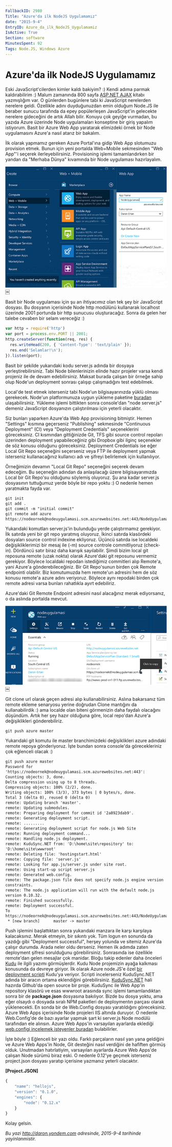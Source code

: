 ```yaml
---
FallbackID: 2980
Title: "Azure'da ilk NodeJS Uygulamamız"
date: "2015-9-4"
EntryID: Azure_da_ilk_NodeJS_Uygulamamiz
IsActive: True
Section: software
MinutesSpent: 92
Tags: Node.JS, Windows Azure
---
```

# Azure'da ilk NodeJS Uygulamamız
Eski JavaScript'cilerden kimler kaldı bakiyim? :) Kendi adıma parmak kaldırabilirim :) Malum zamanında 800 sayfa [ASP.NET AJAX](http://daron.yondem.com/software/post/15adba9f-e264-45ac-a318-b5038c24f488) kitabı yazmışlığım var. O günlerden bugünlere tabi ki JavaScript nerelerden nerelere geldi. Özellikle adını duyduğunuzdan emin olduğum Node.JS ile beraber sunucu tarafında da epey popülerleşen JavaScript'in gelecekte nerelere gideceğini de artık Allah bilir. Konuyu çok geyiğe vurmadan, bu yazıda Azure üzerinde Node uygulamaları konseptine bir giriş yapalım istiyorum. Basit bir Azure Web App yaratarak elimizdeki örnek bir Node uygulamasını Azure'a nasıl atarız bir bakalım.

İlk olarak yapmamız gereken Azure Portal'ına gidip Web App slotumuzu provision etmek. Bunun için yeni portalda Web+Mobile sekmesinden "Web App"'i seçerek ilerleyebilirsiniz. Provisioning işlemi tamamlandırken bir yandan da "Merhaba Dünya" kıvamında bir Node uygulaması hazırlayalım.

![azure_web_app](media/Azure_da_ilk_NodeJS_Uygulamamiz/azure_web_app.jpg)￼

Basit bir Node uygulaması için şu an ihtiyacımız olan tek şey bir JavaScript dosyası. Bu dosyanın içerisinde Node http modülünü kullanarak localhost üzerinde 2001 portunda bir http sunucusu oluşturacağız. Sonra da gelen her talebe cevaben bir selam vereceğiz :)

```js
var http = require('http')
var port = process.env.PORT || 2001;
http.createServer(function(req, res) {
  res.writeHead(200, { 'Content-Type': 'text/plain' });
  res.end('Selamlar!\n');
}).listen(port);
```

Basit bir şekilde yukarıdaki kodu server.js adında bir dosyaya yerleştirebilirsiniz. Tabi Node bilenlerinizin elinde hazır projeler varsa kendi projeniz ile de devam edebilirsiniz. Maksat burada çalışan bir örneğe sahip olup Node'un deployment sonrası çalışıp çalışmadığını test edebilmek.

Local'de test etmek isterseniz tabi Node'un bilgisayarınızda yüklü olması gerekecek. Node'un platformunuza uygun yükleme paketine [buradan](https://nodejs.org/en/download/) ulaşabilirsiniz. Yükleme işlemi bittikten sonra console'dan "node server.js" demeniz JavaScript dosyanızın çalıştırılması için yeterli olacaktır.

Siz bunları yaparken Azure'da Web App provisioning bitmiştir. Hemen "Settings" kısmına geçerseniz "Publishing" sekmesinde "Continuous Deployment" (CI) veya "Deployment Credentials" seçeneklerini göreceksiniz. CI kısmından gittiğinizde Git, TFS gibi source control repoları üzerinden deployment yapabileceğiniz gibi Dropbox gibi ilginç seçenekler de söz konusu olduğunu göreceksiniz. Deployment Credentials ise eğer Local Git Repo seçeneğini seçerseniz veya FTP ile deployment yapmak isterseniz kullanacağınız kullanıcı adı ve şifreyi belirlemek için kullanılıyor. 

Örneğimizin devamın "Local Git Repo" seçeneğini seçerek devam edeceğim. Bu seçeneğin adından da anlaşılacağı üzere bilgisayarımızda Local bir Git Repo'su olduğunu söylemiş oluyoruz. Şu ana kadar server.js dosyasının tuttuğumuz yerde böyle bir repo yoktu :) O nedenle hemen yaratmakta fayda var.

```console
git init
git add .
git commit -m "initial commit"
git remote add azure https://nodeornek@nodeuygulamasi.scm.azurewebsites.net:443/NodeUygulamasi.git
```

Yukarıdaki komutları server.js'in bulunduğu yerde çalıştırmamız gerekiyor. İlk satırda yeni bir git repo yaratmış oluyoruz. İkinci satırda klasördeki dosyaları source control indexine ekliyoruz. Üçüncü satırda ise localdeki değişikliklerimizi bir mesaj ile (-m) source controle commitliyoruz (check-in). Dördüncü satır biraz daha karışık sayılabilir. Şimdi bizim local git reposuna remote (uzak nokta) olarak Azure'daki git reposunu vermemiz gerekiyor. Böylece localdaki repodan istediğimiz commitleri alıp Remote'a, yani Azure'a gönderebileceğiniz. Bir Git Repo'sunun birden çok Remote endpointi olabilir. Biz komutumuzda hem remote'un adresini hem de söz konusu remote'a azure adını veriyoruz. Böylece aynı repodaki birden çok remote adresi varsa bunları rahatlıkla ayırt edebiliriz.

Azure'daki Git Remote Endpoint adresini nasıl alacağınız merak ediyorsanız, o da aslında portalda mevcut. 

![azure_web_app_node](media/Azure_da_ilk_NodeJS_Uygulamamiz/azure_web_app_node.jpg)￼

Git clone url olarak geçen adresi alıp kullanabilirsiniz. Aslına bakarsanız tüm remote ekleme senaryosu yerine doğrudan Clone mantığını da kullanabilirdik :) ama localde olan biteni görmenizin daha faydalı olacağını düşündüm. Artık her şey hazır olduğuna göre, local repo'dan Azure'a değişiklikleri gönderebiliriz.

```console
git push azure master
```

Yukarıdaki git komutu ile master branchimizdeki değişiklikleri azure adındaki remote repoya gönderiyoruz. İşte bundan sonra console'da görecekleriniz çok eğlenceli olacak :)

```console
git push azure master
Password for 'https://nodeornek@nodeuygulamasi.scm.azurewebsites.net:443': 
Counting objects: 3, done.
Delta compression using up to 8 threads.
Compressing objects: 100% (2/2), done.
Writing objects: 100% (3/3), 373 bytes | 0 bytes/s, done.
Total 3 (delta 0), reused 0 (delta 0)
remote: Updating branch 'master'.
remote: Updating submodules.
remote: Preparing deployment for commit id '2a8923dab9'.
remote: Generating deployment script.
remote: .........
remote: Generating deployment script for node.js Web Site
remote: Running deployment command...
remote: Handling node.js deployment.
remote: KuduSync.NET from: 'D:\home\site\repository' to: 'D:\home\site\wwwroot'
remote: Deleting file: 'hostingstart.html'
remote: Copying file: 'server.js'
remote: Looking for app.js/server.js under site root.
remote: Using start-up script server.js
remote: Generated web.config.
remote: The package.json file does not specify node.js engine version constraints.
remote: The node.js application will run with the default node.js version 0.10.32.
remote: Finished successfully.
remote: Deployment successful.
To https://nodeornek@nodeuygulamasi.scm.azurewebsites.net:443/NodeUygulamasi.git
 * [new branch]      master -> master
```

Push işlemini başlattıktan sonra yukarıdaki manzara ile karşı karşılaya kalacaksınız. Merak etmeyin, bir sıkıntı yok. Tüm logun en sonunda da yazdığı gibi "Deployment successful", herşey yolunda ve sitemiz Azure'da çalışır durumda. Arada neler oldu derseniz. Hemen ilk adımda zaten deployment şifresi sorulduğunu görebilirsiniz. Sonrasında ise özellikle remote'dan gelen mesajlar çok manidar. Bloğu takip edenler daha önceleri [Kudu](http://daron.yondem.com/software/post/Azure_Web_Sites_Kudu_ve_Custom_Site_Extensions) ile ilgili yazımı görmüşlerdir. Kudu Node projemizin ayağa kalkması konusunda da devreye giriyor. İlk olarak Azure node.JS'e özel [bir deployment scripti](https://gist.github.com/daronyondem/8716efb2bccc21c6c035#file-kudu_node_deployment) Kudu'ya veriyor. Scripti incelerseniz KuduSync.NET adında bir aracın ortama eklendiğini görebilirsiniz. [KuduSync.NET](https://github.com/projectkudu/KuduSync.NET) hali hazırda Github'da open source bir proje. KuduSync ile Web App'in repository klasörü ve esas wwwroot arasında sync işlemi tamamlandıktan sonra bir de **package.json** dosyasına bakılıyor. Bizde bu dosya yoktu, ama eğer olsaydı o dosyada sıralı NPM paketleri de deploymentın parçası olarak yüklenecekti. En sonda bir de Web.Config dosyası yaratıldığını göreceksiniz. Azure Web Apps içerisinde Node projeleri IIS altında duruyor. O nedenle Web.Config'de de bazı ayarlar yapmak şart ki server.js Node modülü tarafından ele alınsın. Azure Web Apps'in varsayılan ayarlarda eklediği [web.configi incelemek isteyenler buradan](https://gist.github.com/daronyondem/8716efb2bccc21c6c035#file-azure-web-app-node-web-config) bulabilirler. 

İşte böyle :) Eğlenceli bir yazı oldu. Farklı parçaların nasıl yan yana geldiğini ve Azure Web Apps'in Node, Git desteğini nasıl verdiğini de hafiften görmüş olduk. Unutmadan hatırlatiyim, varsayılan ayarlarda Azure Web Apps'de çalışan Node sürümü biraz eski. O nedenle 0.12'ye geçmek isterseniz project.json dosyası yaratıp içerisine yazmanız yeterli olacaktır.

**[Project.JSON]**
```js
{
    "name": "hellojs",
    "version": "0.1.0",
    "engines": {
        "node": "0.12.x"
    }
}
```

Kolay gelsin.

*Bu yazi http://daron.yondem.com adresinde, 2015-9-4 tarihinde yayinlanmistir.*
